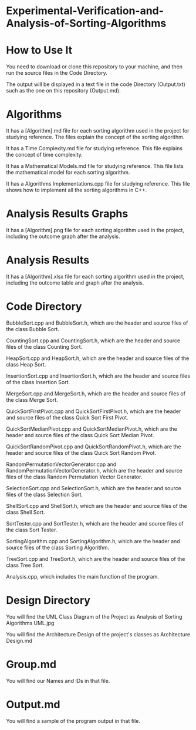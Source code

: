 # Experimental-Verification-and-Analysis-of-Sorting-Algorithms

# How to Use It 

You need to download or clone this repository to your machine, and then run the source files in the Code Directory.

The output will be displayed in a text file in the code Directory (Output.txt) such as the one on this repository (Output.md). 

# Algorithms

It has a [Algorithm].md file for each sorting algorithm used in the project for studying reference. The files explain the concept of the sorting algorithm. 

It has a Time Complexity.md file for studying reference. This file explains the concept of time complexity. 

It has a Mathematical Models.md file for studying reference. This file lists the mathematical model for each sorting algorithm. 

It has a Algorithms Implementations.cpp file for studying reference. This file shows how to implement all the sorting algorithms in C++. 

# Analysis Results Graphs

It has a [Algorithm].png file for each sorting algorithm used in the project, including the outcome graph after the analysis. 

# Analysis Results 

It has a [Algorithm].xlsx file for each sorting algorithm used in the project, including the outcome table and graph after the analysis. 

# Code Directory

BubbleSort.cpp and BubbleSort.h, which are the header and source files of the class Bubble Sort.

CountingSort.cpp and CountingSort.h, which are the header and source files of the class Counting Sort.

HeapSort.cpp and HeapSort.h, which are the header and source files of the class Heap Sort.

InsertionSort.cpp and InsertionSort.h, which are the header and source files of the class Insertion Sort.

MergeSort.cpp and MergeSort.h, which are the header and source files of the class Merge Sort.

QuickSortFirstPivot.cpp and QuickSortFirstPivot.h, which are the header and source files of the class Quick Sort First Pivot.

QuickSortMedianPivot.cpp and QuickSortMedianPivot.h, which are the header and source files of the class Quick Sort Median Pivot.

QuickSortRandomPivot.cpp and QuickSortRandomPivot.h, which are the header and source files of the class Quick Sort Random Pivot.

RandomPermutationVectorGenerator.cpp and RandomPermutationVectorGenerator.h, which are the header and source files of the class Random Permutation Vector Generator.

SelectionSort.cpp and SelectionSort.h, which are the header and source files of the class Selection Sort.

ShellSort.cpp and ShellSort.h, which are the header and source files of the class Shell Sort.

SortTester.cpp and SortTester.h, which are the header and source files of the class Sort Tester.

SortingAlgorithm.cpp and SortingAlgorithm.h, which are the header and source files of the class Sorting Algorithm.

TreeSort.cpp and TreeSort.h, which are the header and source files of the class Tree Sort.

Analysis.cpp, which includes the main function of the program. 

# Design Directory 

You will find the UML Class Diagram of the Project as Analysis of Sorting Algorithms UML.jpg

You will find the Architecture Design of the project's classes as Architecture Design.md

# Group.md

You will find our Names and IDs in that file. 

# Output.md

You will find a sample of the program output in that file. 






